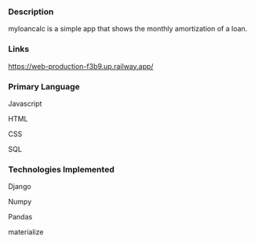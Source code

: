 ### Description

myloancalc is a simple app that shows the monthly amortization of a loan.

### Links 

https://web-production-f3b9.up.railway.app/

### Primary Language

Javascript

HTML

CSS

SQL

### Technologies Implemented

Django

Numpy

Pandas

materialize





